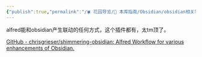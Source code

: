 ```yaml
---
{"publish":true,"permalink":"/🍀 花园导览/🧰 本库指南/Obsidian/obsidian相关笔记/alfred插件 - shimmering-obsidian.md","title":"alfred插件 - shimmering-obsidian","created":"2022-08-07","modified":"2023-03-14","cssclasses":""}
---
```



alfred能和obsidian产生联动的任何方式，这个插件都有，太tm顶了。

[GitHub - chrisgrieser/shimmering-obsidian: Alfred Workflow for various enhancements of Obsidian.](https://github.com/chrisgrieser/shimmering-obsidian)